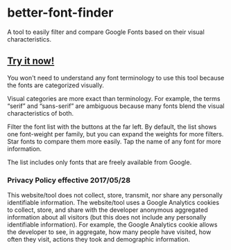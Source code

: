 # better-font-finder
A tool to easily filter and compare Google Fonts based on their visual characteristics.

## [Try it now!](https://jmattthew.github.io/better-font-finder/better-font-finder.html)

You won't need to understand any font terminology to use this tool because the fonts are categorized visually.

Visual categories are more exact than terminology. For example, the terms “serif” and “sans-serif” are ambiguous because many fonts blend the visual characteristics of both.

Filter the font list with the buttons at the far left. By default, the list shows one font-weight per family, but you can expand the weights for more filters. Star fonts to compare them more easily. Tap the name of any font for more information.

The list includes only fonts that are freely available from Google.

### Privacy Policy effective 2017/05/28
This website/tool does not collect, store, transmit, nor share any personally identifiable information.  The website/tool uses a Google Analytics cookies to collect, store, and share with the developer anonymous aggregated information about all visitors (but this does not include any personally identifiable information). For example, the Google Analytics cookie allows the developer to see, in aggregate, how many people have visited, how often they visit, actions they took and demographic information.  
